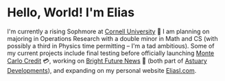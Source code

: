 # Hello, World! I'm Elias

I'm currently a rising Sophmore at [Cornell University](https://cornell.edu/) 🌿 I am planning on majoring in Operations Research with a double minor in Math and CS (with possibly a third in Physics time permitting – I'm a tad ambitious). Some of my current projects include final testing before officially launching [Monte Carlo Credit](https://montecarlocredit.com/) 💳, working on [Bright Future News](https://brightfuture.news/) 📰 (both part of [Astuary Developments](github.com/AstuaryDev)), and expanding on my personal website [Eliasl.com](eliasl.com).

